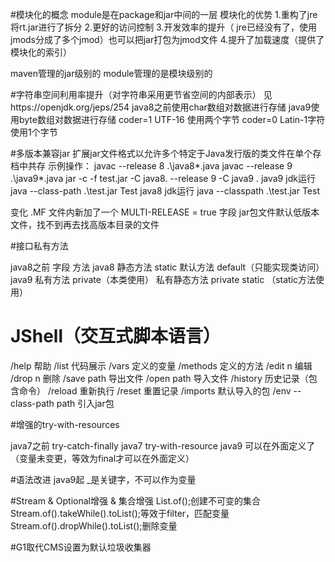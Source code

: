 #模块化的概念
module是在package和jar中间的一层
模块化的优势
1.重构了jre将rt.jar进行了拆分
2.更好的访问控制
3.开发效率的提升（
jre已经没有了，使用jmods分成了多个jmod）也可以把jar打包为jmod文件
4.提升了加载速度（提供了模块化的索引）

maven管理的jar级别的
module管理的是模块级别的


#字符串空间利用率提升（对字符串采用更节省空间的内部表示）
见https://openjdk.org/jeps/254
java8之前使用char数组对数据进行存储
java9使用byte数组对数据进行存储
coder=1 UTF-16  使用两个字节
coder=0 Latin-1字符  使用1个字节

#多版本兼容jar
扩展jar文件格式以允许多个特定于Java发行版的类文件在单个存档中共存
示例操作：
javac --release 8 .\java8\*.java
javac --release 9 .\java9\*.java
jar -c -f test.jar -C java8. --release 9 -C java9 .
java9 jdk运行
java --class-path .\test.jar Test
java8 jdk运行
java --classpath .\test.jar Test

变化
.MF 文件内新加了一个 MULTI-RELEASE = true 字段
jar包文件默认低版本文件，找不到再去找高版本目录的文件

#接口私有方法

java8之前
字段
方法
java8
静态方法 static
默认方法 default（只能实现类访问）
java9
私有方法 private（本类使用）
私有静态方法 private static （static方法使用）

# JShell（交互式脚本语言）
/help 帮助
/list 代码展示
/vars 定义的变量
/methods 定义的方法
/edit n 编辑
/drop n 删除
/save path 导出文件
/open path 导入文件
/history 历史记录（包含命令）
/reload 重新执行
/reset 重置记录
/imports 默认导入的包
/env --class-path path 引入jar包

#增强的try-with-resources

java7之前
try-catch-finally
java7
try-with-resource
java9
可以在外面定义了（变量未变更，等效为final才可以在外面定义）

#语法改进
java9起 _是关键字，不可以作为变量

#Stream & Optional增强 & 集合增强
List.of();创建不可变的集合
Stream.of().takeWhile().toList();等效于filter，匹配变量
Stream.of().dropWhile().toList();删除变量


#G1取代CMS设置为默认垃圾收集器





